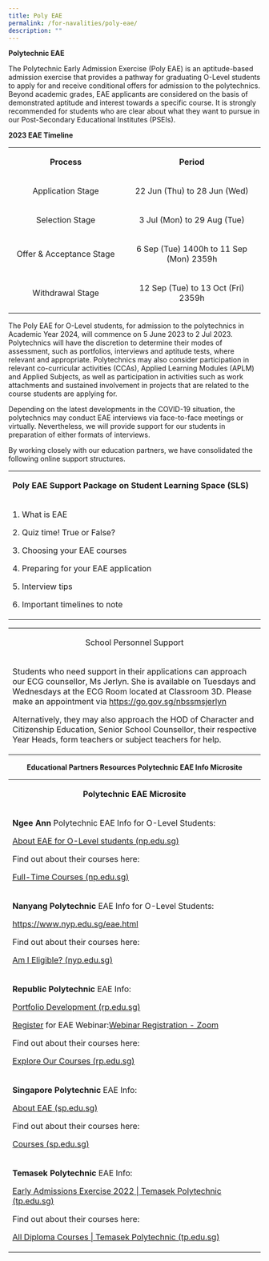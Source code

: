 ```yaml
---
title: Poly EAE
permalink: /for-navalities/poly-eae/
description: ""
---
```

<p><strong>Polytechnic EAE</strong>&nbsp;</p>
<p>The Polytechnic Early Admission Exercise (Poly EAE) is an aptitude-based admission exercise that provides a pathway for graduating O-Level students to apply for and receive conditional offers for admission to the polytechnics. Beyond academic grades, EAE applicants are considered on the basis of demonstrated aptitude and interest towards a specific course. It is strongly recommended for students who are clear about what they want to pursue in our Post-Secondary Educational Institutes (PSEIs).</p>
<p><strong>2023 EAE Timeline</strong></p>
<table width="53%">
<tbody>
<tr>
<td style="text-align: center;" width="45%">
<p><strong>Process</strong></p>
</td>
<td style="text-align: center;" width="54%">
<p><strong>Period</strong></p>
</td>
</tr>
<tr>
<td style="text-align: center;">
<p>Application Stage</p>
</td>
<td style="text-align: center;" width="54%">
<p>22 Jun (Thu) to 28 Jun (Wed)</p>
</td>
</tr>
<tr>
<td style="text-align: center;">
<p>Selection Stage</p>
</td>
<td style="text-align: center;" width="54%">
<p>3 Jul (Mon) to 29 Aug (Tue)</p>
</td>
</tr>
<tr>
<td style="text-align: center;">
<p>Offer &amp; Acceptance Stage</p>
</td>
<td style="text-align: center;" width="54%">
<p>6 Sep (Tue) 1400h to 11 Sep (Mon) 2359h</p>
</td>
</tr>
<tr>
<td style="text-align: center;">
<p>Withdrawal Stage</p>
</td>
<td style="text-align: center;" width="54%">
<p>12 Sep (Tue) to 13 Oct (Fri) 2359h</p>
</td>
</tr>
</tbody>
</table>
<p>The Poly EAE for O-Level students, for admission to the polytechnics in Academic Year 2024, will commence on 5 June 2023 to 2 Jul 2023. Polytechnics will have the discretion to determine their modes of assessment, such as portfolios, interviews and aptitude tests, where relevant and appropriate. Polytechnics may also consider participation in relevant co-curricular activities (CCAs), Applied Learning Modules (APLM) and Applied Subjects, as well as participation in activities such as work attachments and sustained involvement in projects that are related to the course students are applying for.</p>
<p>Depending on the latest developments in the COVID-19 situation,&nbsp;the polytechnics may conduct EAE interviews via face-to-face meetings or virtually. Nevertheless, we will provide support for our students in preparation of either formats of interviews.</p>
<p>By working closely with our education partners, we have consolidated the following online support structures.</p>
<table>
<tbody>
<tr>
<td width="623">
<p><strong>Poly EAE Support Package on Student Learning Space (SLS)</strong></p>
</td>
</tr>
<tr>
<td width="623">
<p>1. What is EAE</p>
<p>2. Quiz time! True or False?</p>
<p>3. Choosing your EAE courses</p>
<p>4. Preparing for your EAE application</p>
<p>5. Interview tips</p>
<p>6. Important timelines to note</p>
</td>
</tr>
</tbody>
</table>
<table width="655">
<tbody>
<tr>
<td width="655">
<p style="text-align: center;">School Personnel Support</p>
</td>
</tr>
<tr>
<td width="655">
<p>Students who need support in their applications can approach our ECG counsellor, Ms Jerlyn. She is available on Tuesdays and Wednesdays at the ECG Room located at Classroom 3D. Please make an appointment via&nbsp;<a href="https://go.gov.sg/nbssmsjerlyn">https://go.gov.sg/nbssmsjerlyn</a></p>
<p>Alternatively, they may also approach the HOD of Character and Citizenship Education, Senior School Counsellor, their respective Year Heads, form teachers or subject teachers for help.</p>
</td>
</tr>
</tbody>
</table>
<p style="text-align: center;"><strong>Educational Partners Resources&nbsp;</strong><strong>Polytechnic EAE Info Microsite</strong></p>
<table>
<tbody>
<tr>
<td width="954">
<p style="text-align: center;"><strong>Polytechnic EAE Microsite</strong></p>
</td>
</tr>
<tr>
<td width="954">
<p><strong>Ngee Ann</strong>&nbsp;Polytechnic EAE Info for O-Level Students:</p>
<p><a href="https://www.np.edu.sg/eae/Pages/Olevel.aspx">About EAE for O-Level students (np.edu.sg)</a></p>
<p>Find out about their courses here:</p>
<p><a href="https://www.np.edu.sg/schools-courses/full-time-courses">Full-Time Courses (np.edu.sg)</a></p>
</td>
</tr>
<tr>
<td width="954">
<p><strong>Nanyang Polytechnic</strong>&nbsp;EAE Info for O-Level Students:</p>
<p><a href="https://www.nyp.edu.sg/eae.html">https://www.nyp.edu.sg/eae.html</a></p>
<p>Find out about their courses here:</p>
<p><a href="https://www.nyp.edu.sg/admissions/full-time-diploma/am-i-eligible.html">Am I Eligible? (nyp.edu.sg)</a></p>
</td>
</tr>
<tr>
<td width="954">
<p><strong>Republic Polytechnic</strong>&nbsp;EAE Info:</p>
<p><a href="https://www.rp.edu.sg/eae/portfolio-development">Portfolio Development (rp.edu.sg)</a></p>
<p><a href="https://www.rp.edu.sg/eae/early-admissions-exercise">Register</a>&nbsp;for EAE Webinar:<a href="https://us02web.zoom.us/webinar/register/WN_lM2utQ29RlGHndEA7fX-Gw">Webinar Registration - Zoom</a></p>
<p>Find out about their courses here:</p>
<p><a href="https://www.rp.edu.sg/eae/courses">Explore Our Courses (rp.edu.sg)</a>&nbsp;</p>
</td>
</tr>
<tr>
<td width="954">
<p><strong>Singapore Polytechnic</strong>&nbsp;EAE Info:</p>
<p><a href="https://www.sp.edu.sg/sp/admissions/admissions-exercises/early-admissions-exercise-(eae)">About EAE (sp.edu.sg)</a></p>
<p>Find out about their courses here:</p>
<p><a href="https://www.sp.edu.sg/sp/admissions/admissions-exercises/early-admissions-exercise-(eae)/courses">Courses (sp.edu.sg)</a></p>
</td>
</tr>
<tr>
<td width="954">
<p><strong>Temasek Polytechnic</strong>&nbsp;EAE Info:</p>
<p><a href="https://www.tp.edu.sg/eae/">Early Admissions Exercise 2022 | Temasek Polytechnic (tp.edu.sg)</a></p>
<p>Find out about their courses here:</p>
<p><a href="https://www.tp.edu.sg/schools-and-courses/students/all-diploma-courses.html">All Diploma Courses | Temasek Polytechnic (tp.edu.sg)</a></p>
</td>
</tr>
</tbody>
</table>